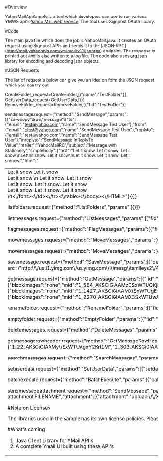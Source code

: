 #Overview

YahooMailApiSample is a tool which developers can use to run various YMWS api's [Yahoo Mail web service](http://developer.yahoo.com/mail/).
The tool uses Signpost OAuth library. 

#Code

The main java file which does the job is YahooMail.java. It creates an OAuth request using Signpost APIs and sends it to the [JSON-RPC] (http://mail.yahooapis.com/ws/mail/v1.1/jsonrpc) endpoint. The response is printed out and is also written to a log file. The code also uses [org.json](http://json.org/) library for encoding and decoding json objects.   

#JSON Requests

The list of request's below can give you an idea on form the JSON request which you can try out 

CreateFolder_request=CreateFolder,[{"name":"TestFolder"}]
GetUserData_request=GetUserData,[{}]
RemoveFolder_request=RemoveFolder,[{"fid":"TestFolder"}]

sendmessage.request={"method":"SendMessage","params":[{"savecopy":true,"message":{"to":{"email":"test@yahoo.com","name":"SendMessage Test User"},"from":{"email":"ctest@yahoo.com","name":"SendMessage Test User"},"replyto":{"email":"test@yahoo.com","name":"SendMessage Test User"},"inreplyto":"SendMessage InReplyTo Value","mailer":"YahooMailRC","subject":"Message with Stationery","simplebody":{"text":"Let it snow.  Let it snow. Let it snow.\\nLet\\nit snow. Let it snow\\nLet it snow.  Let it snow. Let it sn\\now.","html":"<HTML><body><table background='cid:1163454322\\n7@dclient.mail.yahoo.com'><tr><td><font color='#000000'>Let it snow.Let it snow<br>Let it snow.\\n Let it snow. Let it snow<br>Let it snow. Let it snow. Let it snow<br>Let it snow. Let it snow. Let it snow<br>\\n<\\\/font><\\\/td><\\\/tr><\\\/table><\\\/body><\\\/HTML>"}}}]}

listfolders.request={"method":"ListFolders","params":[{}]}

listmessages.request={"method":"ListMessages","params":[{"fid":"Inbox","numInfo":25,"numMid":25,"sortKey":"date","sortOrder":"up","groupBy":"unRead"}]}

flagmessages.request={"method":"FlagMessages","params":[{"fid":"Inbox","selection":{},"setFlags":{"read":1}}]}

movemessages.request={"method":"MoveMessages","params":[{"sourceFid":"Inbox","destinationFid":"perfTestFolder","selection":{}}]}

movemessages.request={"method":"MoveMessages","params":[{"sourceFid":"perfTestFolder","destinationFid":"Inbox","selection":{}}]}

savemessage.request={"method":"SaveMessage","params":[{"destination":{"fid":"Inbox"},"message":{"to":{"email":"test34@yahoo.com","name":"SaveMessage Test User"},"from":{"email":"ctest34@yahoo.com","name":"SaveMessage Test User"},"replyto":{"email":"test34@yahoo.com","name":"SaveMessage Test User"},"inreplyto":"SaveMessage InReplyTo Value","subject":"SaveMessage Folder Test","body":{"data":"This is a test. <IMG src=\\\"http:\\\/\\\/us.i1.yimg.com\\\/us.yimg.com\\\/i\\\/mesg\\\/tsmileys2\\\/40.gif\\\">","type":"text","subtype":"html","charset":"us-ascii"}}}]}

getmessage.request={"method":"GetMessage","params":[{"fid":"Inbox","message":[{"blockImages":"none","mid":"1_22_AKSCiGIAAMy\\\/SxWTUAgxY2Krl1M","expandCIDReferences":true,"enableWarnings":true,"restrictCSS":true},{"blockImages":"none","mid":"1_303_AKSCiGIAAMX7SxWTUAy1l2Krl1M","expandCIDReferences":true,"enableWarnings":true,"restrictCSS":true},{"blockImages":"none","mid":"1_584_AKSCiGIAAMzCSxWTUQKjHTG7Hp0","expandCIDReferences":true,"enableWarnings":true,"restrictCSS":true},{"blockImages":"none","mid":"1_865_AKSCiGIAAMk7SxWTUQcOHjG7Hp0","expandCIDReferences":true,"enableWarnings":true,"restrictCSS":true},{"blockImages":"none","mid":"1_1146_AKSCiGIAAMk8SxWTUQt\\\/NjG7Hp0","expandCIDReferences":true,"enableWarnings":true,"restrictCSS":true},{"blockImages":"none","mid":"1_1427_AKSCiGIAAMXtSxWTUgE+2UoJZ40","expandCIDReferences":true,"enableWarnings":true,"restrictCSS":true},{"blockImages":"none","mid":"1_1708_AKSCiGIAAMX9SxWTUgVfXUoJZ40","expandCIDReferences":true,"enableWarnings":true,"restrictCSS":true},{"blockImages":"none","mid":"1_1989_AKSCiGIAANdWSxWTUgpuIkoJZ40","expandCIDReferences":true,"enableWarnings":true,"restrictCSS":true},{"blockImages":"none","mid":"1_2270_AKSCiGIAAMX3SxWTUwA53nzIkbs","expandCIDReferences":true,"enableWarnings":true,"restrictCSS":true},{"blockImages":"none","mid":"1_2551_AKSCiGIAAMXrSxWTUwTGfiCiZtY","expandCIDReferences":true,"enableWarnings":true,"restrictCSS":true}]}]}

renamefolder.request={"method":"RenameFolder","params":[{"fid":"perfTestFolder","name":"RenamedPerfTestFolder"}]}

emptyfolder.request={"method":"EmptyFolder","params":[{"fid":"test"}]}

deletemessages.request={"method":"DeleteMessages","params":[{"fid":"TestFolder","selection":{}}]}

getmessagerawheader.request={"method":"GetMessageRawHeader","params":[{"fid":"Inbox","mid":["1_22_AKSCiGIAAMy\\\/SxWTUAgxY2Krl1M","1_303_AKSCiGIAAMX7SxWTUAy1l2Krl1M","1_584_AKSCiGIAAMzCSxWTUQKjHTG7Hp0","1_865_AKSCiGIAAMk7SxWTUQcOHjG7Hp0","1_1146_AKSCiGIAAMk8SxWTUQt\\\/NjG7Hp0","1_1427_AKSCiGIAAMXtSxWTUgE+2UoJZ40","1_1708_AKSCiGIAAMX9SxWTUgVfXUoJZ40","1_1989_AKSCiGIAANdWSxWTUgpuIkoJZ40","1_2270_AKSCiGIAAMX3SxWTUwA53nzIkbs","1_2551_AKSCiGIAAMXrSxWTUwTGfiCiZtY"]}]}

searchmessages.request={"method":"SearchMessages","params":[{"search":{"fid":"Inbox","query":"the"},"numInfo":2000,"numMid":2000,"sortKey":"date","sortOrder":"up"}]}

setuserdata.request={"method":"SetUserData","params":[{"setdata":{"userUIPref":{"defaultSortOrder":"up","useRichText":"dynamic"},"userSendPref":{"showCcBcc":"show"}}}]}

batchexecute.request={"method":"BatchExecute","params":[{"call":[{"GetUserData":{}},{"ListMessages":{"fid":"Inbox","startInfo":0,"startMid":0,"numInfo":50,"numMid":50,"sortKey":"date","sortOrder":"down","verifyInAddressBook":1,"filterBy":[{"isRead":1}]}},{"GetMboxColoMigrate":{"loginip":"207.126.231.85"}},{"GetMetaData":{}},{"ListFolders":{"resetMessengerUnseen":1}}]}]}

sendmessageattachment.request={"method":"SendMessage","params":[{"savecopy":true,"message":{"to":{"email":"test34@yahoo.com","name":"SendMessage Test User"},"from":{"email":"ctest34@yahoo.com","name":"SendMessage Attach Test User"},"replyto":{"email":"test34@yahoo.com","name":"SendMessage Attach Test User"},"mailer":"YahooMailRC\\\/MailBeta YahooMailWebService\\\/V1","simplebody":{"text":"SendMessage with message with one attachment FILENAME","attachment":[{"attachment":"upload:\\\/\\\/XXXXXXXXXX"}]},"subject":"SendMessage with an attachment"}}]}

#Note on Licenses

The libraries used in the sample has its own license policies. Please refer the libraries home page for the same. I am in no way responsible for anything related to your usage of this tool. I also recommend creating a test yahoo account which you can use when building your systems using these APIs. 

#What's coming

1. Java Client Library for YMail API's
2. A complete Ymail UI built using these API's





 
  
 
 


 
